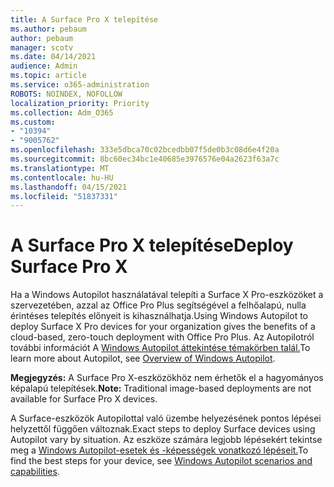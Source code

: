 ```yaml
---
title: A Surface Pro X telepítése
ms.author: pebaum
author: pebaum
manager: scotv
ms.date: 04/14/2021
audience: Admin
ms.topic: article
ms.service: o365-administration
ROBOTS: NOINDEX, NOFOLLOW
localization_priority: Priority
ms.collection: Adm_O365
ms.custom:
- "10394"
- "9005762"
ms.openlocfilehash: 333e5dbca70c02bcedbb07f5de0b3c08d6e4f20a
ms.sourcegitcommit: 8bc60ec34bc1e40685e3976576e04a2623f63a7c
ms.translationtype: MT
ms.contentlocale: hu-HU
ms.lasthandoff: 04/15/2021
ms.locfileid: "51837331"
---
```

# <a name="deploy-surface-pro-x"></a><span data-ttu-id="d7610-102">A Surface Pro X telepítése</span><span class="sxs-lookup"><span data-stu-id="d7610-102">Deploy Surface Pro X</span></span>

<span data-ttu-id="d7610-103">Ha a Windows Autopilot használatával telepíti a Surface X Pro-eszközöket a szervezetében, azzal az Office Pro Plus segítségével a felhőalapú, nulla érintéses telepítés előnyeit is kihasználhatja.</span><span class="sxs-lookup"><span data-stu-id="d7610-103">Using Windows Autopilot to deploy Surface X Pro devices for your organization gives the benefits of a cloud-based, zero-touch deployment with Office Pro Plus.</span></span> <span data-ttu-id="d7610-104">Az Autopilotról további információt A [Windows Autopilot áttekintése témakörben talál.](https://docs.microsoft.com/mem/autopilot/windows-autopilot)</span><span class="sxs-lookup"><span data-stu-id="d7610-104">To learn more about Autopilot, see [Overview of Windows Autopilot](https://docs.microsoft.com/mem/autopilot/windows-autopilot).</span></span>

<span data-ttu-id="d7610-105">**Megjegyzés:** A Surface Pro X-eszközökhöz nem érhetők el a hagyományos képalapú telepítések.</span><span class="sxs-lookup"><span data-stu-id="d7610-105">**Note:** Traditional image-based deployments are not available for Surface Pro X devices.</span></span>

<span data-ttu-id="d7610-106">A Surface-eszközök Autopilottal való üzembe helyezésének pontos lépései helyzettől függően változnak.</span><span class="sxs-lookup"><span data-stu-id="d7610-106">Exact steps to deploy Surface devices using Autopilot vary by situation.</span></span> <span data-ttu-id="d7610-107">Az eszköze számára legjobb lépésekért tekintse meg a [Windows Autopilot-esetek és -képességek vonatkozó lépéseit.](https://docs.microsoft.com/mem/autopilot/windows-autopilot-scenarios)</span><span class="sxs-lookup"><span data-stu-id="d7610-107">To find the best steps for your device, see [Windows Autopilot scenarios and capabilities](https://docs.microsoft.com/mem/autopilot/windows-autopilot-scenarios).</span></span>

